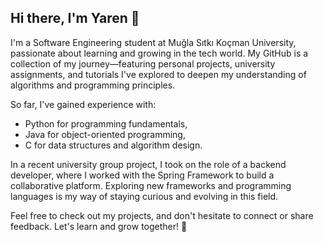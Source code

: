 ## Hi there, I'm Yaren 👋

I'm a Software Engineering student at Muğla Sıtkı Koçman University, passionate about learning and growing in the tech world. My GitHub is a collection of my journey—featuring personal projects, university assignments, and tutorials I've explored to deepen my understanding of algorithms and programming principles.

So far, I've gained experience with:

- Python for programming fundamentals,
- Java for object-oriented programming,
- C for data structures and algorithm design.
  
In a recent university group project, I took on the role of a backend developer, where I worked with the Spring Framework to build a collaborative platform. Exploring new frameworks and programming languages is my way of staying curious and evolving in this field.

Feel free to check out my projects, and don't hesitate to connect or share feedback. Let's learn and grow together! 🚀
